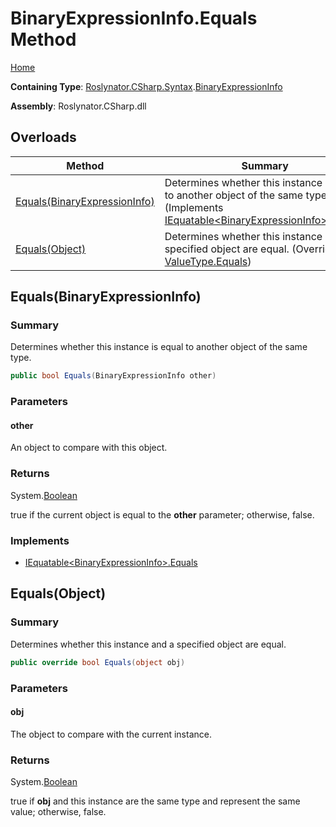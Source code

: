 <a name="_top"></a>

# BinaryExpressionInfo\.Equals Method

[Home](../../../../../README.md#_top)

**Containing Type**: [Roslynator.CSharp.Syntax](../../README.md#_top)\.[BinaryExpressionInfo](../README.md#_top)

**Assembly**: Roslynator\.CSharp\.dll

## Overloads

| Method | Summary |
| ------ | ------- |
| [Equals(BinaryExpressionInfo)](#Roslynator_CSharp_Syntax_BinaryExpressionInfo_Equals_Roslynator_CSharp_Syntax_BinaryExpressionInfo_) | Determines whether this instance is equal to another object of the same type\. \(Implements [IEquatable\<BinaryExpressionInfo>.Equals](https://docs.microsoft.com/en-us/dotnet/api/system.iequatable-1.equals)\) |
| [Equals(Object)](#Roslynator_CSharp_Syntax_BinaryExpressionInfo_Equals_System_Object_) | Determines whether this instance and a specified object are equal\. \(Overrides [ValueType.Equals](https://docs.microsoft.com/en-us/dotnet/api/system.valuetype.equals)\) |

## Equals\(BinaryExpressionInfo\) <a name="Roslynator_CSharp_Syntax_BinaryExpressionInfo_Equals_Roslynator_CSharp_Syntax_BinaryExpressionInfo_"></a>

### Summary

Determines whether this instance is equal to another object of the same type\.

```csharp
public bool Equals(BinaryExpressionInfo other)
```

### Parameters

#### other

An object to compare with this object\.

### Returns

System\.[Boolean](https://docs.microsoft.com/en-us/dotnet/api/system.boolean)

true if the current object is equal to the **other** parameter; otherwise, false\.

### Implements

* [IEquatable\<BinaryExpressionInfo>.Equals](https://docs.microsoft.com/en-us/dotnet/api/system.iequatable-1.equals)

## Equals\(Object\) <a name="Roslynator_CSharp_Syntax_BinaryExpressionInfo_Equals_System_Object_"></a>

### Summary

Determines whether this instance and a specified object are equal\.

```csharp
public override bool Equals(object obj)
```

### Parameters

#### obj

The object to compare with the current instance\. 

### Returns

System\.[Boolean](https://docs.microsoft.com/en-us/dotnet/api/system.boolean)

true if **obj** and this instance are the same type and represent the same value; otherwise, false\. 